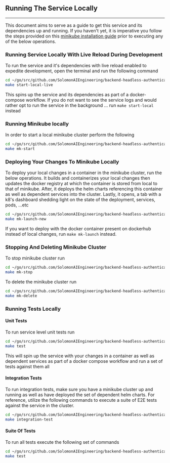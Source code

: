 ## Running The Service Locally

---

This document aims to serve as a guide to get this service and its dependencies up and running. If you haven't yet, it is imperative
you follow the steps provided on this [minikube installation guide](https://v1-18.docs.kubernetes.io/docs/tasks/tools/install-minikube/) prior to
executing any of the below operations.

### Running Service Locally With Live Reload During Development
To run the service and it's dependencies with live reload enabled to expedite development, open the terminal and run the following command
```bash
cd ~/go/src/github.com/SolomonAIEngineering/backend-headless-authentication-service
make start-local-live
```

This spins up the service and its dependencies as part of a docker-compose workflow. If you do not want to see the service logs and would rather
opt to run the service in the background ... run `make start-local` instead

### Running Minikube locally
In order to start a local minikube cluster perform the following
```bash
cd ~/go/src/github.com/SolomonAIEngineering/backend-headless-authentication-service
make mk-start
```

### Deploying Your Changes To Minikube Locally
To deploy your local changes in a container in the minikube cluster, run the below operations. It builds and containerizes your local changes then
updates the docker registry at which the container is stored from local to that of minikube. After, it deploys the helm charts referencing
this container as well as dependent services into the cluster. Lastly, it opens, a tab with a k8's dashboard shedding light on the state of the
deployment, services, pods, ...etc

```bash
cd ~/go/src/github.com/SolomonAIEngineering/backend-headless-authentication-service
make mk-launch-new
```

If you want to deploy with the docker container present on dockerhub instead of local changes, run `make mk-launch` instead.

### Stopping And Deleting Minikube Cluster
To stop minikube cluster run
```bash
cd ~/go/src/github.com/SolomonAIEngineering/backend-headless-authentication-service
make mk-stop
```

To delete the minikube cluster run
```bash
cd ~/go/src/github.com/SolomonAIEngineering/backend-headless-authentication-service
make mk-delete
```

### Running Tests Locally
#### Unit Tests
To run service level unit tests run
```bash
cd ~/go/src/github.com/SolomonAIEngineering/backend-headless-authentication-service
make test
```

This will spin up the service with your changes in a container as well as dependent services as part of a docker compose workflow and
run a set of tests against them all

#### Integration Tests
To run integration tests, make sure you have a minikube cluster up and running as well as have deployed the set of dependent helm charts. For
reference, utilize the following commands to execute a suite of E2E tests against the service in the cluster.
```bash
cd ~/go/src/github.com/SolomonAIEngineering/backend-headless-authentication-service
make integration-test
```

#### Suite Of Tests
To run all tests execute the following set of commands
```bash
cd ~/go/src/github.com/SolomonAIEngineering/backend-headless-authentication-service
make test
```
